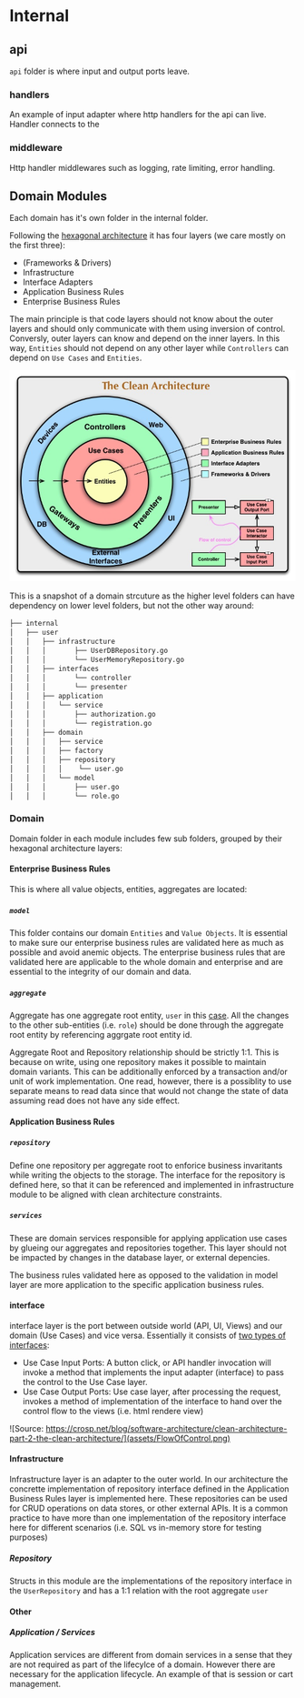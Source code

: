 
# Internal

## api
`api` folder is where input and output ports leave. 

### handlers
An example of input adapter where http handlers for the api can live. Handler connects to the 

### middleware
Http handler middlewares such as logging, rate limiting, error handling.

## Domain Modules
Each domain has it's own folder in the internal folder.

Following the [hexagonal architecture](https://blog.cleancoder.com/uncle-bob/2012/08/13/the-clean-architecture.html) it has four layers (we care mostly on the first three):


* (Frameworks & Drivers)
* Infrastructure
* Interface Adapters
* Application Business Rules
* Enterprise Business Rules

The main principle is that code layers should not know about the outer layers and should only communicate with them using inversion of control. Conversly, outer layers can know and depend on the inner layers. In this way, `Entities` should not depend on any other layer while `Controllers` can depend on `Use Cases` and `Entities`.

![The Clean Architecture layers](assets/CleanArchitecture.jpg)

This is a snapshot of a domain strcuture as the higher level folders can have dependency on lower level folders, but not the other way around:
```
├── internal
│   ├── user
│   │   ├── infrastructure
│   │   │       ├── UserDBRepository.go
│   │   │       └── UserMemoryRepository.go
│   │   ├── interfaces
│   │   │       └── controller
│   │   │       └── presenter
│   │   ├── application
│   │   │   └── service
│   │   │       ├── authorization.go
│   │   │       └── registration.go
│   │   ├── domain     
│   │   │   ├── service    
│   │   │   ├── factory    
│   │   │   ├── repository
│   │   │   │    └── user.go
│   │   │   └── model  
│   │   │       ├── user.go
│   │   │       └── role.go
```

### Domain
Domain folder in each module includes few sub folders, grouped by their hexagonal architecture layers:

#### Enterprise Business Rules
This is where all value objects, entities, aggregates are located:

##### `model`
This folder contains our domain `Entities` and `Value Objects`. It is essential to make sure our enterprise business rules are validated here as much as possible and avoid anemic objects. The enterprise business rules that are validated here are applicable to the whole domain and enterprise and are essential to the integrity of our domain and data.

##### `aggregate`
Aggregate has one aggregate root entity, `user` in this [case](../internal/user/domain/aggregate/user.go). All the changes to the other sub-entities (i.e. `role`) should be done through the aggregate root entity by referencing aggrgate root entity id.

Aggregate Root and Repository relationship should be strictly 1:1. This is because on write, using one repository makes it possible to maintain domain variants. This can be additionally enforced by a transaction and/or unit of work implementation. One read, however, there is a possiblity to use separate means to read data since that would not change the state of data assuming read does not have any side effect.

#### Application Business Rules
##### `repository`
Define one repository per aggregate root to enforice business invaritants while writing the objects to the storage. The interface for the repository is defined here, so that it can be referenced and implemented in infrastructure module to be aligned with clean architecture constraints.

##### `services`
These are domain services responsible for applying application use cases by glueing our aggregates and repositories together. This layer should not be impacted by changes in the database layer, or external depencies.

The business rules validated here as opposed to the validation in model layer are more application to the specific application business rules.

#### interface
interface layer is the port between outside world (API, UI, Views) and our domain (Use Cases) and vice versa. Essentially it consists of [two types of interfaces](https://crosp.net/blog/software-architecture/clean-architecture-part-2-the-clean-architecture/):

* Use Case Input Ports: A button click, or API handler invocation will invoke a method that implements the input adapter (interface) to pass the control to the Use Case layer.
* Use Case Output Ports: Use case layer, after processing the request, invokes a method of implementation of the interface to hand over the control flow to the views (i.e. html rendere view)

![Source: https://crosp.net/blog/software-architecture/clean-architecture-part-2-the-clean-architecture/](assets/FlowOfControl.png)

#### Infrastructure 
Infrastructure layer is an adapter to the outer world. In our architecture the concrette implementation of repository interface defined in the Application Business Rules layer is implemented here. These repositories can be used for CRUD operations on data stores, or other external APIs. It is a common practice to have more than one implementation of the repository interface here for different scenarios (i.e. SQL vs in-memory store for testing purposes)

##### Repository
Structs in this module are the implementations of the repository interface in the `UserRepository` and has a 1:1 relation with the root aggregate `user`

#### Other
##### Application / Services
Application services are different from domain services in a sense that they are not required as part of the lifecylce of a domain. However there are necessary for the application lifecycle. An example of that is session or cart management.